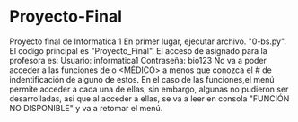 # Proyecto-Final
Proyecto final de Informatica 1
En primer lugar, ejecutar archivo. "0-bs.py".
El codigo principal  es "Proyecto_Final".
El acceso de <ADMINISTRADOR> asignado para la profesora es:
          Usuario: informatica1
          Contraseña: bio123
No va a poder acceder a las funciones de <PACIENTE> o <MÉDICO> a menos que conozca el # de indentificación de 
alguno de estos.
En el caso de las funciones,el menú permite acceder a cada una de ellas, sin embargo, algunas no pudieron ser desarrolladas, asi que al acceder a ellas, se va a leer en consola "FUNCIÓN NO DISPONIBLE" y va a retomar el menú.
